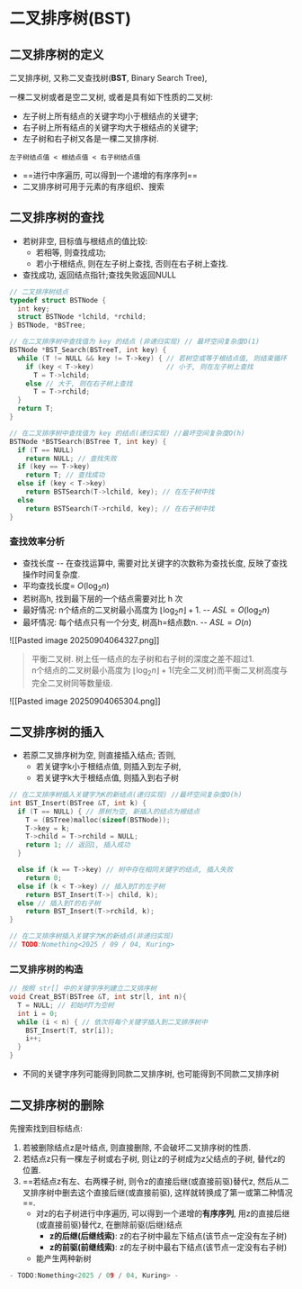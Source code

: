 # 二叉排序树(BST)

## 二叉排序树的定义

二叉排序树, 又称二叉查找树(**BST**, Binary Search Tree),

一棵二叉树或者是空二叉树, 或者是具有如下性质的二叉树:

- 左子树上所有结点的关键字均小于根结点的关键字;
- 右子树上所有结点的关键字均大于根结点的关键字;
- 左子树和右子树又各是一棵二叉排序树.

`左子树结点值 < 根结点值 < 右子树结点值`

- ==进行中序遍历, 可以得到一个递增的有序序列==
- 二叉排序树可用于元素的有序组织、搜索

## 二叉排序树的查找

- 若树非空, 目标值与根结点的值比较:
  - 若相等, 则查找成功;
  - 若小于根结点, 则在左子树上查找, 否则在右子树上查找.
- 查找成功, 返回结点指针;查找失败返回NULL

```c
// 二叉排序树结点
typedef struct BSTNode {
  int key;
  struct BSTNode *lchild, *rchild;
} BSTNode, *BSTree;

// 在二叉排序树中查找值为 key 的结点 (非递归实现) // 最坏空间复杂度O(1)
BSTNode *BST_Search(BSTreeT, int key) {
  while (T != NULL && key != T->key) { // 若树空或等于根结点值, 则结束循环
    if (key < T->key)                  // 小于, 则在左子树上查找
      T = T->lchild;
    else // 大于, 则在右子树上查找
      T = T->rchild;
  }
  return T;
}

// 在二叉排序树中查找值为 key 的结点(递归实现) //最坏空间复杂度O(h)
BSTNode *BSTSearch(BSTree T, int key) {
  if (T == NULL)
    return NULL; // 查找失败
  if (key == T->key)
    return T; // 查找成功
  else if (key < T->key)
    return BSTSearch(T->lchild, key); // 在左子树中找
  else
    return BSTSearch(T->rchild, key); // 在右子树中找
}
```

### 查找效率分析

- 查找长度 -- 在查找运算中, 需要对比关键字的次数称为查找长度, 反映了查找操作时间复杂度.
- 平均查找长度= $O(\log_2 n)$
- 若树高h, 找到最下层的一个结点需要对比 h 次
- 最好情况: n个结点的二叉树最小高度为 $\lfloor  \log_2 n\rfloor+1$. -- $ASL=O(\log_2 n)$
- 最坏情况: 每个结点只有一个分支, 树高h=结点数n. -- $ASL=O(n)$

![[Pasted image 20250904064327.png]]

> 平衡二叉树. 树上任一结点的左子树和右子树的深度之差不超过1. <BR>
> n个结点的二叉树最小高度为 $\lfloor \log_2 n \rfloor+1$(完全二叉树)而平衡二叉树高度与完全二叉树同等数量级.

![[Pasted image 20250904065304.png]]

## 二叉排序树的插入

- 若原二叉排序树为空, 则直接插入结点; 否则,
  - 若关键字k小于根结点值, 则插入到左子树,
  - 若关键字k大于根结点值, 则插入到右子树

```c
// 在二叉排序树插入关键字为K的新结点(递归实现) //最坏空间复杂度O(h)
int BST_Insert(BSTree &T, int k) {
  if (T == NULL) { // 原树为空, 新插入的结点为根结点
    T = (BSTree)malloc(sizeof(BSTNode));
    T->key = k;
    T->child = T->rchild = NULL;
    return 1; // 返回1, 插入成功
  }

  else if (k == T->key) // 树中存在相同关键字的结点, 插入失败
    return 0;
  else if (k < T->key) // 插入到T的左子树
    return BST_Insert(T->| child, k);
  else // 插入到T的右子树
    return BST_Insert(T->rchild, k);
}

// 在二叉排序树插入关键字为K的新结点(非递归实现)
// TODO:Nomething<2025 / 09 / 04, Kuring>
```

### 二叉排序树的构造

```c
// 按照 str[] 中的关键字序列建立二叉排序树
void Creat_BST(BSTree &T, int str[l, int n){
  T = NULL; // 初始时T为空树
  int i = 0;
  while (i < n) { // 依次将每个关键字插入到二叉排序树中
    BST_Insert(T, str[i]);
    i++;
  }
}
```

- 不同的关键字序列可能得到同款二叉排序树, 也可能得到不同款二叉排序树

## 二叉排序树的删除

先搜索找到目标结点:

1. 若被删除结点z是叶结点, 则直接删除, 不会破坏二叉排序树的性质.
2. 若结点z只有一棵左子树或右子树, 则让z的子树成为z父结点的子树, 替代z的位置.
3. ==若结点z有左、右两棵子树, 则令z的直接后继(或直接前驱)替代z, 然后从二叉排序树中删去这个直接后继(或直接前驱), 这样就转换成了第一或第二种情况==.
   - 对z的右子树进行中序遍历, 可以得到一个递增的**有序序列**, 用z的直接后继(或直接前驱)替代z, 在删除前驱(后继)结点
     - **z的后继(后继线索)**: z的右子树中最左下结点(该节点一定没有左子树)
     - **z的前驱(前继线索)**: z的左子树中最右下结点(该节点一定没有右子树)
   - 能产生两种新树

```c
- TODO:Nomething<2025 / 09 / 04, Kuring> -
```
